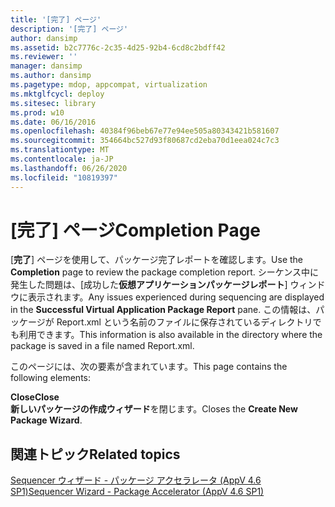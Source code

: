 ```yaml
---
title: '[完了] ページ'
description: '[完了] ページ'
author: dansimp
ms.assetid: b2c7776c-2c35-4d25-92b4-6cd8c2bdff42
ms.reviewer: ''
manager: dansimp
ms.author: dansimp
ms.pagetype: mdop, appcompat, virtualization
ms.mktglfcycl: deploy
ms.sitesec: library
ms.prod: w10
ms.date: 06/16/2016
ms.openlocfilehash: 40384f96beb67e77e94ee505a80343421b581607
ms.sourcegitcommit: 354664bc527d93f80687cd2eba70d1eea024c7c3
ms.translationtype: MT
ms.contentlocale: ja-JP
ms.lasthandoff: 06/26/2020
ms.locfileid: "10819397"
---
```

# <span data-ttu-id="d07fc-103">[完了] ページ</span><span class="sxs-lookup"><span data-stu-id="d07fc-103">Completion Page</span></span>


<span data-ttu-id="d07fc-104">[**完了**] ページを使用して、パッケージ完了レポートを確認します。</span><span class="sxs-lookup"><span data-stu-id="d07fc-104">Use the **Completion** page to review the package completion report.</span></span> <span data-ttu-id="d07fc-105">シーケンス中に発生した問題は、[成功した**仮想アプリケーションパッケージレポート**] ウィンドウに表示されます。</span><span class="sxs-lookup"><span data-stu-id="d07fc-105">Any issues experienced during sequencing are displayed in the **Successful Virtual Application Package Report** pane.</span></span> <span data-ttu-id="d07fc-106">この情報は、パッケージが Report.xml という名前のファイルに保存されているディレクトリでも利用できます。</span><span class="sxs-lookup"><span data-stu-id="d07fc-106">This information is also available in the directory where the package is saved in a file named Report.xml.</span></span>

<span data-ttu-id="d07fc-107">このページには、次の要素が含まれています。</span><span class="sxs-lookup"><span data-stu-id="d07fc-107">This page contains the following elements:</span></span>

<a href="" id="close"></a>**<span data-ttu-id="d07fc-108">Close</span><span class="sxs-lookup"><span data-stu-id="d07fc-108">Close</span></span>**  
<span data-ttu-id="d07fc-109">**新しいパッケージの作成ウィザード**を閉じます。</span><span class="sxs-lookup"><span data-stu-id="d07fc-109">Closes the **Create New Package Wizard**.</span></span>

## <span data-ttu-id="d07fc-110">関連トピック</span><span class="sxs-lookup"><span data-stu-id="d07fc-110">Related topics</span></span>


[<span data-ttu-id="d07fc-111">Sequencer ウィザード - パッケージ アクセラレータ (AppV 4.6 SP1)</span><span class="sxs-lookup"><span data-stu-id="d07fc-111">Sequencer Wizard - Package Accelerator (AppV 4.6 SP1)</span></span>](sequencer-wizard---package-accelerator--appv-46-sp1-.md)

 

 





